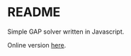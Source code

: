 # README #

Simple GAP solver written in Javascript.

Online version [here](acco93.altervista.org/ssd).